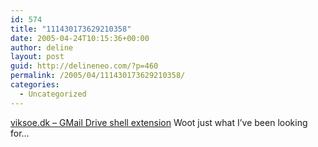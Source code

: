 ```yaml
---
id: 574
title: "111430173629210358"
date: 2005-04-24T10:15:36+00:00
author: deline
layout: post
guid: http://delineneo.com/?p=460
permalink: /2005/04/111430173629210358/
categories:
  - Uncategorized
---
```

[viksoe.dk &#8211; GMail Drive shell extension](http://www.viksoe.dk/code/gmail.htm) Woot just what I&#8217;ve been looking for&#8230;
